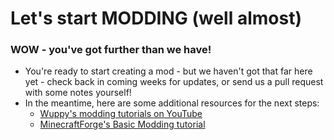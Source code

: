 # Let's start MODDING (well almost)
### WOW - you've got further than we have!
- You're ready to start creating a mod - but we haven't got that far here yet - check back in coming weeks for updates, or send us a pull request with some notes yourself!
- In the meantime, here are some additional resources for the next steps:
  - [Wuppy's modding tutorials on YouTube](https://www.youtube.com/user/wuppygaming/videos)
  - [MinecraftForge's Basic Modding tutorial](http://www.minecraftforge.net/wiki/Basic_Modding)
